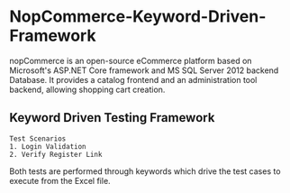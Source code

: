 # NopCommerce-Keyword-Driven-Framework

nopCommerce is an open-source eCommerce platform based on Microsoft's ASP.NET Core framework and MS SQL Server 2012 backend Database. It provides a catalog frontend and an administration tool backend, allowing shopping cart creation.

## Keyword Driven Testing Framework
```
Test Scenarios
1. Login Validation
2. Verify Register Link
```
Both tests are performed through keywords which drive the test cases to execute from the Excel file. 
